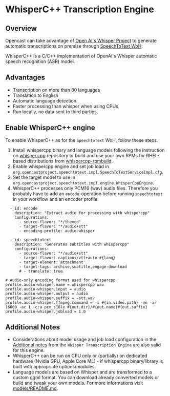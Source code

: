 WhisperC++ Transcription Engine
===============================

Overview
--------

Opencast can take advantage of [Open AI's Whisper Project](https://github.com/openai/whisper) to generate automatic
transcriptions on premise through [SpeechToText WoH](../../workflowoperationhandlers/speechtotext-woh.md).

WhisperC++ is a C/C++ implementation of OpenAI's Whisper automatic speech recognition (ASR) model.

Advantages
----------
- Transcription on more than 80 languages
- Translation to English
- Automatic language detection
- Faster processing than whisper when using CPUs
- Run locally, no data sent to third parties.

Enable WhisperC++ engine
------------------------

To enable WhisperC++ as for the `SpeechToText` WoH, follow these steps.

1. Install whispercpp binary and language models following the instruction on
[whisper.cpp](https://github.com/ggerganov/whisper.cpp) repository or build and use your own RPMs for RHEL-based
distributions from [whispercpp-rpmbuild](https://github.com/elearning-univie/whispercpp-rpmbuild).
2. Enable whispercpp engine and set job load in `org.opencastproject.speechtotext.impl.SpeechToTextServiceImpl.cfg`.
3. Set the target model to use in `org.opencastproject.speechtotext.impl.engine.WhisperCppEngine`.
4. WhisperC++ processes only PCM16 (wav) audio files. Therefore you probably have to add an `encode`-operation before
running `speechtotext` in your workflow and an encoder profile:

```
  - id: encode
    description: "Extract audio for processing with whispercpp"
    configurations:
      - source-flavor: "*/themed"
      - target-flavor: "*/audio+stt"
      - encoding-profile: audio-whisper

  - id: speechtotext
    description: "Generates subtitles with whispercpp"
    configurations:
      - source-flavor: "*/audio+stt"
      - target-flavor: captions/vtt+auto-#{lang}
      - target-element: attachment
      - target-tags: archive,subtitle,engage-download
      # - translate: true
```

```
# Audio-only encoding format used for whispercpp
profile.audio-whisper.name = whispercpp wav
profile.audio-whisper.input = audio
profile.audio-whisper.output = audio
profile.audio-whisper.suffix = -stt.wav
profile.audio-whisper.ffmpeg.command = -i #{in.video.path} -vn -ar 16000 -ac 1 -c:a pcm_s16le #{out.dir}/#{out.name}#{out.suffix}
profile.audio-whisper.jobload = 1.0
```


Additional Notes
----------------

- Considerations about model usage and job load configuration in the [Additional notes](whisper.md#additional-notes)
  from the `Whisper Transcription Engine` are also valid for this engine.
- WhisperC++ can be run on CPU only or (partially) on dedicated hardware (Nvidia GPU, Apple Core ML) - if whispercpp
  binary/library is built with appropriate options/modules.
- Language models are based on Whisper and are transformed to a custom ggml format. You can download already converted
  models or build and tweak your own models. For more informations visit
  [models/README.md](https://github.com/ggerganov/whisper.cpp/blob/master/models/README.md).
